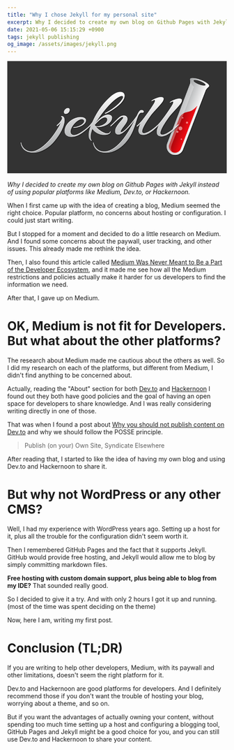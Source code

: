 ```yaml
---
title: "Why I chose Jekyll for my personal site"
excerpt: Why I decided to create my own blog on Github Pages with Jekyll instead of using popular platforms like Medium, Dev.to, or Hackernoon.
date: 2021-05-06 15:15:29 +0900
tags: jekyll publishing
og_image: /assets/images/jekyll.png
---
```

![Jekyll logo](/assets/images/jekyll.png)

*Why I decided to create my own blog on Github Pages with Jekyll instead of using popular platforms like Medium, Dev.to, or Hackernoon.*

When I first came up with the idea of creating a blog, Medium seemed the right choice. Popular platform, no concerns about hosting or configuration. I could just start writing.

But I stopped for a moment and decided to do a little research on Medium. And I found some concerns about the paywall, user tracking, and other issues. This already made me rethink the idea.

Then, I also found this article called [Medium Was Never Meant to Be a Part of the Developer Ecosystem](https://dev.to/devteam/medium-was-never-meant-to-be-a-part-of-the-developer-ecosystem-25a0), and it made me see how all the Medium restrictions and policies actually make it harder for us developers to find the information we need.

After that, I gave up on Medium.
# OK, Medium is not fit for Developers. But what about the other platforms?

The research about Medium made me cautious about the others as well. So I did my research on each of the platforms, but different from Medium, I didn't find anything to be concerned about.

Actually, reading the "About" section for both [Dev.to](https://dev.to/about) and [Hackernoon](https://www.about.hackernoon.com/) I found out they both have good policies and the goal of having an open space for developers to share knowledge. And I was really considering writing directly in one of those.

That was when I found a post about [Why you should not publish content on Dev.to](https://slashgear.github.io/stop-dev-to/) and why we should follow the POSSE principle.

> Publish (on your) Own Site, Syndicate Elsewhere

After reading that, I started to like the idea of having my own blog and using Dev.to and Hackernoon to share it.

# But why not WordPress or any other CMS?

Well, I had my experience with WordPress years ago. Setting up a host for it, plus all the trouble for the configuration didn't seem worth it.

Then I remembered GitHub Pages and the fact that it supports Jekyll. GitHub would provide free hosting, and Jekyll would allow me to blog by simply committing markdown files.

**Free hosting with custom domain support, plus being able to blog from my IDE?** That sounded really good.

So I decided to give it a try. And with only 2 hours I got it up and running. (most of the time was spent deciding on the theme)

Now, here I am, writing my first post.

# Conclusion (TL;DR)

If you are writing to help other developers, Medium, with its paywall and other limitations, doesn't seem the right platform for it.

Dev.to and Hackernoon are good platforms for developers. And I definitely recommend those if you don't want the trouble of hosting your blog, worrying about a theme, and so on.

But if you want the advantages of actually owning your content, without spending too much time setting up a host and configuring a blogging tool, GitHub Pages and Jekyll might be a good choice for you, and you can still use Dev.to and Hackernoon to share your content.